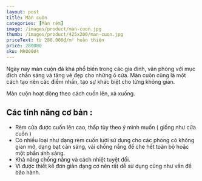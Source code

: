 ```yaml
---
layout: post
title: Màn cuộn
categories: [Màn rèm]
image: /images/product/man-cuon.jpg
thumb: /images/product/425x200/man-cuon.jpg
priceText: từ 280.000₫/m² hoàn thiện
price: 280000
sku: MR00004
---
```


Ngày nay màn cuộn đã khá phổ biến trong các gia đình, văn phòng với mục đích chắn sáng và tăng vẻ đẹp cho những ô cửa. Màn cuộn cũng là một cách tạo nên các điểm nhấn, tạo sự khác biệt cho từng không gian.

Màn cuộn hoạt động theo cách cuốn lên, xả xuống.

## Các tính năng cơ bản :

- Rèm cửa được cuốn lên cao, thấp tùy theo ý mình muốn ( giống như cửa cuốn )
- Có nhiều loại như dạng rèm cuốn lưới sử dụng cho các phòng có không gian mở, dạng bạt cản sáng, vải chống nắng để che hết toàn bộ hoặc một phần ánh sáng.
- Khả năng chống nắng và cách nhiệt tuyệt đối.
- Vì được thiết kế đơn giản dạng cơ nên rất dễ sử dụng cũng như vấn đề bảo hành.